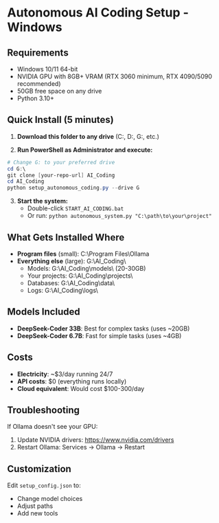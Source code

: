 # Autonomous AI Coding Setup - Windows

## Requirements
- Windows 10/11 64-bit
- NVIDIA GPU with 8GB+ VRAM (RTX 3060 minimum, RTX 4090/5090 recommended)
- 50GB free space on any drive
- Python 3.10+

## Quick Install (5 minutes)

1. **Download this folder to any drive** (C:, D:, G:, etc.)

2. **Run PowerShell as Administrator and execute:**
```powershell
# Change G: to your preferred drive
cd G:\
git clone [your-repo-url] AI_Coding
cd AI_Coding
python setup_autonomous_coding.py --drive G
```

3. **Start the system:**
   - Double-click `START_AI_CODING.bat`
   - Or run: `python autonomous_system.py "C:\path\to\your\project"`

## What Gets Installed Where

- **Program files** (small): C:\Program Files\Ollama
- **Everything else** (large): G:\AI_Coding\
  - Models: G:\AI_Coding\models\ (20-30GB)
  - Your projects: G:\AI_Coding\projects\
  - Databases: G:\AI_Coding\data\
  - Logs: G:\AI_Coding\logs\

## Models Included

- **DeepSeek-Coder 33B**: Best for complex tasks (uses ~20GB)
- **DeepSeek-Coder 6.7B**: Fast for simple tasks (uses ~4GB)

## Costs

- **Electricity**: ~$3/day running 24/7
- **API costs**: $0 (everything runs locally)
- **Cloud equivalent**: Would cost $100-300/day

## Troubleshooting

If Ollama doesn't see your GPU:
1. Update NVIDIA drivers: https://www.nvidia.com/drivers
2. Restart Ollama: Services → Ollama → Restart

## Customization

Edit `setup_config.json` to:
- Change model choices
- Adjust paths
- Add new tools